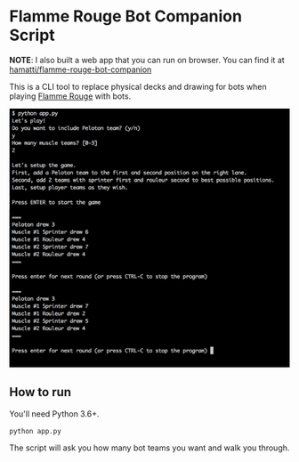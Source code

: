 # Flamme Rouge Bot Companion Script

**NOTE**: I also built a web app that you can run on browser. You can find it at [hamatti/flamme-rouge-bot-companion](https://github.com/Hamatti/flamme-rouge-bot-companion)

This is a CLI tool to replace physical decks and drawing for bots when playing [Flamme Rouge](https://boardgamegeek.com/boardgame/199478/flamme-rouge) with bots.

![Script output](screenshot.png)

## How to run

You'll need Python 3.6+.

```
python app.py
```

The script will ask you how many bot teams you want and walk you through.
